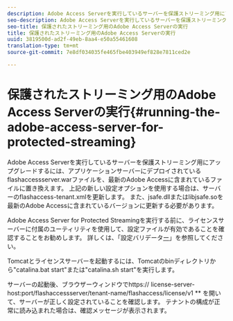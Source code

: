 ```yaml
---
description: Adobe Access Serverを実行しているサーバーを保護ストリーミング用にアップグレードするには、アプリケーションサーバーにデプロイされているflashaccessserver.warファイルを、最新のAdobe Accessに含まれているファイルに置き換えます。 上記の新しい設定オプションを使用する場合は、サーバーのflashaccess-tenant.xmlを更新します。 また、jsafe.dllまたはlibjsafe.soを最新のAdobe Accessに含まれているバージョンに更新する必要があります。
seo-description: Adobe Access Serverを実行しているサーバーを保護ストリーミング用にアップグレードするには、アプリケーションサーバーにデプロイされているflashaccessserver.warファイルを、最新のAdobe Accessに含まれているファイルに置き換えます。 上記の新しい設定オプションを使用する場合は、サーバーのflashaccess-tenant.xmlを更新します。 また、jsafe.dllまたはlibjsafe.soを最新のAdobe Accessに含まれているバージョンに更新する必要があります。
seo-title: 保護されたストリーミング用のAdobe Access Serverの実行
title: 保護されたストリーミング用のAdobe Access Serverの実行
uuid: 3819500d-ad2f-49eb-8aa4-e50a55461608
translation-type: tm+mt
source-git-commit: 7e8df034035fe465fbe403949ef828e7811ced2e

---
```



# 保護されたストリーミング用のAdobe Access Serverの実行{#running-the-adobe-access-server-for-protected-streaming}

Adobe Access Serverを実行しているサーバーを保護ストリーミング用にアップグレードするには、アプリケーションサーバーにデプロイされているflashaccessserver.warファイルを、最新のAdobe Accessに含まれているファイルに置き換えます。 上記の新しい設定オプションを使用する場合は、サーバーのflashaccess-tenant.xmlを更新します。 また、jsafe.dllまたはlibjsafe.soを最新のAdobe Accessに含まれているバージョンに更新する必要があります。

Adobe Access Server for Protected Streamingを実行する前に、ライセンスサーバーに付属のユーティリティを使用して、設定ファイルが有効であることを確認することをお勧めします。 詳しくは、「設定バリデータ[ー](../../aaxs-protected-streaming/aaxs-protected-streaming-utilities/configuration-validator.md)」を参照してください。

Tomcatとライセンスサーバーを起動するには、Tomcatのbinディレクトリから&quot;catalina.bat start&quot;または&quot;catalina.sh start&quot;を実行します。

サーバーの起動後、ブラウザーウィンドウでhttps:// license-server-host:port/flashaccessserver/tenant-name/flashaccess/license/v1 ** を開いて、サーバーが正しく設定されていることを確認します。 テナントの構成が正常に読み込まれた場合は、確認メッセージが表示されます。
